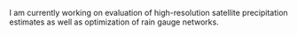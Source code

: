 I am currently working on evaluation of high-resolution satellite precipitation estimates as well as optimization of rain gauge networks.

<!--
**Arash-Ghomlaghi/Arash-Ghomlaghi** is a ✨ _special_ ✨ repository because its `README.md` (this file) appears on your GitHub profile.
